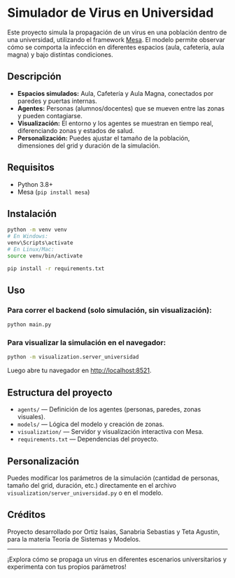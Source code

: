 # Simulador de Virus en Universidad

Este proyecto simula la propagación de un virus en una población dentro de una universidad, utilizando el framework [Mesa](https://mesa.readthedocs.io/en/stable/). El modelo permite observar cómo se comporta la infección en diferentes espacios (aula, cafetería, aula magna) y bajo distintas condiciones.

## Descripción

- **Espacios simulados:** Aula, Cafetería y Aula Magna, conectados por paredes y puertas internas.
- **Agentes:** Personas (alumnos/docentes) que se mueven entre las zonas y pueden contagiarse.
- **Visualización:** El entorno y los agentes se muestran en tiempo real, diferenciando zonas y estados de salud.
- **Personalización:** Puedes ajustar el tamaño de la población, dimensiones del grid y duración de la simulación.

## Requisitos

- Python 3.8+
- Mesa (`pip install mesa`)

## Instalación

```bash
python -m venv venv
# En Windows:
venv\Scripts\activate
# En Linux/Mac:
source venv/bin/activate

pip install -r requirements.txt
```

## Uso

### Para correr el backend (solo simulación, sin visualización):

```bash
python main.py
```

### Para visualizar la simulación en el navegador:

```bash
python -m visualization.server_universidad
```

Luego abre tu navegador en [http://localhost:8521](http://localhost:8521).

## Estructura del proyecto

- `agents/` — Definición de los agentes (personas, paredes, zonas visuales).
- `models/` — Lógica del modelo y creación de zonas.
- `visualization/` — Servidor y visualización interactiva con Mesa.
- `requirements.txt` — Dependencias del proyecto.

## Personalización

Puedes modificar los parámetros de la simulación (cantidad de personas, tamaño del grid, duración, etc.) directamente en el archivo `visualization/server_universidad.py` o en el modelo.

## Créditos

Proyecto desarrollado por Ortiz Isaias, Sanabria Sebastias y Teta Agustin, para la materia Teoría de Sistemas y Modelos.

---

¡Explora cómo se propaga un virus en diferentes escenarios universitarios y experimenta con tus propios parámetros!